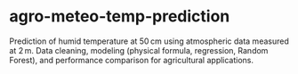 # agro-meteo-temp-prediction
Prediction of humid temperature at 50 cm using atmospheric data measured at 2 m. Data cleaning, modeling (physical formula, regression, Random Forest), and performance comparison for agricultural applications.
